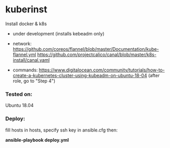 # kuberinst
Install docker &amp; k8s

- under development (installs kebeadm only)

- network:
https://github.com/coreos/flannel/blob/master/Documentation/kube-flannel.yml
https://github.com/projectcalico/canal/blob/master/k8s-install/canal.yaml

- commands:
https://www.digitalocean.com/community/tutorials/how-to-create-a-kubernetes-cluster-using-kubeadm-on-ubuntu-18-04
(after role, go to "Step 4")



### Tested on:
 Ubuntu 18.04

### Deploy:
 fill hosts in hosts, specify ssh key in ansible.cfg then:
 
 **ansible-playbook deploy.yml**
